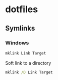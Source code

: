 # dotfiles

## Symlinks
### Windows
```cmd
mklink Link Target
```

Soft link to a directory
```cmd
mklink /D Link Target
```
